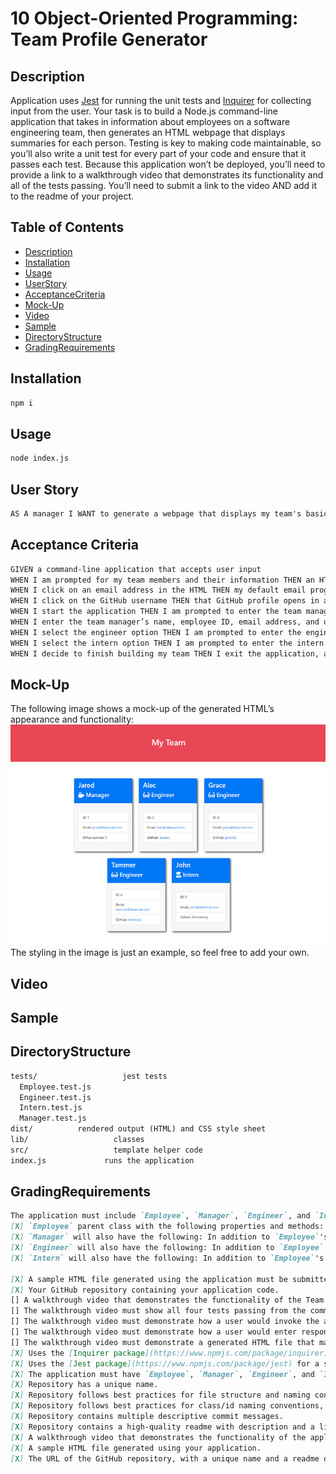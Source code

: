 # 10 Object-Oriented Programming: Team Profile Generator

## Description

Application uses [Jest](https://www.npmjs.com/package/jest) for running the unit tests and [Inquirer](https://www.npmjs.com/package/inquirer) for collecting input from the user. 
Your task is to build a Node.js command-line application that takes in information about employees on a software engineering team, then generates an HTML webpage that displays summaries for each person. Testing is key to making code maintainable, so you’ll also write a unit test for every part of your code and ensure that it passes each test.
Because this application won’t be deployed, you’ll need to provide a link to a walkthrough video that demonstrates its functionality and all of the tests passing. You’ll need to submit a link to the video AND add it to the readme of your project.

## Table of Contents
- [Description](#Description)
- [Installation](#Installation)
- [Usage](#Usage)
- [UserStory](#UserStory)
- [AcceptanceCriteria](#AcceptanceCriteria)
- [Mock-Up](#Mock-Up)
- [Video](#Video)
- [Sample](#Sample)
- [DirectoryStructure](#DirectoryStructure)
- [GradingRequirements](#GradingRequirements)

## Installation
```bash
npm i
```
## Usage
```bash
node index.js
```

## User Story

```md
AS A manager I WANT to generate a webpage that displays my team's basic info SO THAT I have quick access to their emails and GitHub profiles
```

## Acceptance Criteria

```md
GIVEN a command-line application that accepts user input
WHEN I am prompted for my team members and their information THEN an HTML file is generated that displays a nicely formatted team roster based on user input
WHEN I click on an email address in the HTML THEN my default email program opens and populates the TO field of the email with the address
WHEN I click on the GitHub username THEN that GitHub profile opens in a new tab
WHEN I start the application THEN I am prompted to enter the team manager’s name, employee ID, email address, and office number
WHEN I enter the team manager’s name, employee ID, email address, and office number THEN I am presented with a menu with the option to add an engineer or intern or to finish building my team
WHEN I select the engineer option THEN I am prompted to enter the engineer’s name, ID, email, and GitHub username, and I am taken back to the menu
WHEN I select the intern option THEN I am prompted to enter the intern’s name, ID, email, and school, and I am taken back to the menu
WHEN I decide to finish building my team THEN I exit the application, and the HTML is generated
```

## Mock-Up

The following image shows a mock-up of the generated HTML’s appearance and functionality:
![HTML webpage titled “My Team” features five boxes listing employee names, titles, and other key info.](./Assets/10-object-oriented-programming-homework-demo.png)
The styling in the image is just an example, so feel free to add your own.

## Video

## Sample


## DirectoryStructure
```md
tests/			         jest tests
  Employee.test.js
  Engineer.test.js
  Intern.test.js
  Manager.test.js
dist/          rendered output (HTML) and CSS style sheet
lib/				   classes
src/				   template helper code
index.js			 runs the application
```

## GradingRequirements
```md
The application must include `Employee`, `Manager`, `Engineer`, and `Intern` classes. The tests for these classes (in the `_tests_` directory) must ALL pass.
[X] `Employee` parent class with the following properties and methods: `name` * `id` * `email` * `getName()` * `getId()` * `getEmail()` * `getRole()`
[X] `Manager` will also have the following: In addition to `Employee`'s properties and methods, [] `officeNumber` * `getRole() 
[X] `Engineer` will also have the following: In addition to `Employee`'s properties and methods, `github` &mdash;GitHub username * `getGithub()` * `getRole()`
[X] `Intern` will also have the following: In addition to `Employee`'s properties and methods, `school` * `getSchool()` * `getRole()

[X] A sample HTML file generated using the application must be submitted.
[X] Your GitHub repository containing your application code.
[] A walkthrough video that demonstrates the functionality of the Team Profile Generator and passing tests must be submitted, and a link to the video should be included in your README file.
[] The walkthrough video must show all four tests passing from the command line.
[] The walkthrough video must demonstrate how a user would invoke the application from the command line.
[] The walkthrough video must demonstrate how a user would enter responses to all of the prompts in the application.
[] The walkthrough video must demonstrate a generated HTML file that matches the user input.
[X] Uses the [Inquirer package](https://www.npmjs.com/package/inquirer).
[X] Uses the [Jest package](https://www.npmjs.com/package/jest) for a suite of unit tests.
[X] The application must have `Employee`, `Manager`, `Engineer`, and `Intern` classes.
[X] Repository has a unique name.
[X] Repository follows best practices for file structure and naming conventions.
[X] Repository follows best practices for class/id naming conventions, indentation, quality comments, etc.
[X] Repository contains multiple descriptive commit messages.
[X] Repository contains a high-quality readme with description and a link to a walkthrough video.
[X] A walkthrough video that demonstrates the functionality of the application and passing tests.
[X] A sample HTML file generated using your application.
[X] The URL of the GitHub repository, with a unique name and a readme describing the project.
```